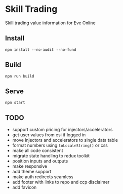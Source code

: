 # Skill Trading

Skill trading value information for Eve Online

## Install

```shell
npm install --no-audit --no-fund
```

## Build

```shell
npm run build
```

## Serve

```shell
npm start
```

## TODO

- support custom pricing for injectors/accelerators
- get user values from esi if logged in
- move injectors and accelerators to single data table
- format numbers using `toLocaleString()` or css
- make all code consistent
- migrate state handling to redux toolkit
- position inputs and outputs
- make responsive
- add theme support
- make auth redirects seamless
- add footer with links to repo and ccp disclaimer
- add favicon
